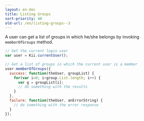 ```yaml
---
layout: en-doc
title: Listing Groups
sort-priority: 40
old-url: /en/listing-groups--3
---
```

A user can get a list of groups in which he/she belongs by invoking `memberOfGroups` method.

```javascript
// Get the current login user
var user = Kii.currentUser();

// Get a list of groups in which the current user is a member
user.memberOfGroups({
  success: function(theUser, groupList) {
    for(var i=0; i<group.List.length; i++) {
      var g = groupList[i];
      // do something with the results
    }
  },
  failure: function(theUser, anErrorString) {
    // do something with the error response
  }
});
```

